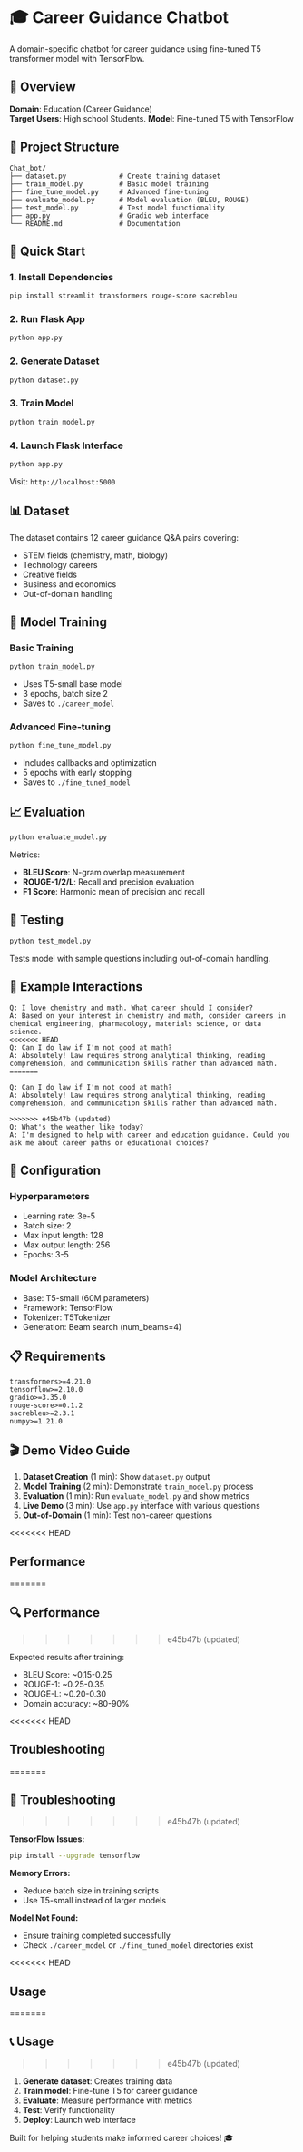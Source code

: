 # 🎓 Career Guidance Chatbot

A domain-specific chatbot for career guidance using fine-tuned T5 transformer model with TensorFlow.

## 🎯 Overview

**Domain**: Education (Career Guidance)  
**Target Users**: High school Students.
**Model**: Fine-tuned T5 with TensorFlow

## 📁 Project Structure

```
Chat_bot/
├── dataset.py             # Create training dataset
├── train_model.py         # Basic model training
├── fine_tune_model.py     # Advanced fine-tuning
├── evaluate_model.py      # Model evaluation (BLEU, ROUGE)
├── test_model.py          # Test model functionality
├── app.py                 # Gradio web interface
└── README.md              # Documentation
```

## 🚀 Quick Start

### 1. Install Dependencies

```bash
pip install streamlit transformers rouge-score sacrebleu
```

### 2. Run Flask App

```bash
python app.py
```

### 2. Generate Dataset

```bash
python dataset.py
```

### 3. Train Model

```bash
python train_model.py
```

### 4. Launch Flask Interface

```bash
python app.py
```

Visit: `http://localhost:5000`

## 📊 Dataset

The dataset contains 12 career guidance Q&A pairs covering:

- STEM fields (chemistry, math, biology)
- Technology careers
- Creative fields
- Business and economics
- Out-of-domain handling

## 🧠 Model Training

### Basic Training

```bash
python train_model.py
```

- Uses T5-small base model
- 3 epochs, batch size 2
- Saves to `./career_model`

### Advanced Fine-tuning

```bash
python fine_tune_model.py
```

- Includes callbacks and optimization
- 5 epochs with early stopping
- Saves to `./fine_tuned_model`

## 📈 Evaluation

```bash
python evaluate_model.py
```

Metrics:

- **BLEU Score**: N-gram overlap measurement
- **ROUGE-1/2/L**: Recall and precision evaluation
- **F1 Score**: Harmonic mean of precision and recall

## 🧪 Testing

```bash
python test_model.py
```

Tests model with sample questions including out-of-domain handling.

## 💬 Example Interactions

```
Q: I love chemistry and math. What career should I consider?
A: Based on your interest in chemistry and math, consider careers in chemical engineering, pharmacology, materials science, or data science.
<<<<<<< HEAD
Q: Can I do law if I'm not good at math?
A: Absolutely! Law requires strong analytical thinking, reading comprehension, and communication skills rather than advanced math.
=======

Q: Can I do law if I'm not good at math?
A: Absolutely! Law requires strong analytical thinking, reading comprehension, and communication skills rather than advanced math.

>>>>>>> e45b47b (updated)
Q: What's the weather like today?
A: I'm designed to help with career and education guidance. Could you ask me about career paths or educational choices?
```

## 🔧 Configuration

### Hyperparameters

- Learning rate: 3e-5
- Batch size: 2
- Max input length: 128
- Max output length: 256
- Epochs: 3-5

### Model Architecture

- Base: T5-small (60M parameters)
- Framework: TensorFlow
- Tokenizer: T5Tokenizer
- Generation: Beam search (num_beams=4)

## 📋 Requirements

```
transformers>=4.21.0
tensorflow>=2.10.0
gradio>=3.35.0
rouge-score>=0.1.2
sacrebleu>=2.3.1
numpy>=1.21.0
```

## 🎬 Demo Video Guide

1. **Dataset Creation** (1 min): Show `dataset.py` output
2. **Model Training** (2 min): Demonstrate `train_model.py` process
3. **Evaluation** (1 min): Run `evaluate_model.py` and show metrics
4. **Live Demo** (3 min): Use `app.py` interface with various questions
5. **Out-of-Domain** (1 min): Test non-career questions

<<<<<<< HEAD
## Performance
=======
## 🔍 Performance
>>>>>>> e45b47b (updated)

Expected results after training:

- BLEU Score: ~0.15-0.25
- ROUGE-1: ~0.25-0.35
- ROUGE-L: ~0.20-0.30
- Domain accuracy: ~80-90%

<<<<<<< HEAD
## Troubleshooting
=======
## 🚨 Troubleshooting
>>>>>>> e45b47b (updated)

**TensorFlow Issues:**

```bash
pip install --upgrade tensorflow
```

**Memory Errors:**

- Reduce batch size in training scripts
- Use T5-small instead of larger models

**Model Not Found:**

- Ensure training completed successfully
- Check `./career_model` or `./fine_tuned_model` directories exist

<<<<<<< HEAD
## Usage
=======
## 📞 Usage
>>>>>>> e45b47b (updated)

1. **Generate dataset**: Creates training data
2. **Train model**: Fine-tune T5 for career guidance
3. **Evaluate**: Measure performance with metrics
4. **Test**: Verify functionality
5. **Deploy**: Launch web interface

Built for helping students make informed career choices! 🎓
